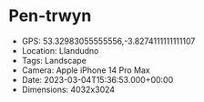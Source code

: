 # Pen-trwyn

- GPS: 53.32983055555556,-3.8274111111111107
- Location: Llandudno
- Tags: Landscape
- Camera: Apple iPhone 14 Pro Max
- Date: 2023-03-04T15:36:53.000+00:00
- Dimensions: 4032x3024
